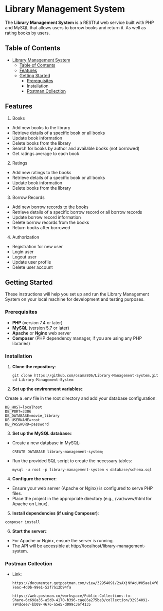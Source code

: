 # Library Management System

The **Library Management System** is a RESTful web service built with PHP and MySQL that allows users to borrow books and return it. As well as rating books by users.

## Table of Contents

- [Library Management System](#library-management-system)
  - [Table of Contents](#table-of-contents)
  - [Features](#features)
  - [Getting Started](#getting-started)
    - [Prerequisites](#prerequisites)
    - [Installation](#installation)
    - [Postman Collection](#postman-collection)

## Features

1. Books
  - Add new books to the library
  - Retrieve details of a specific book or all books
  - Update book information
  - Delete books from the library
  - Search for books by author and available books (not borrowed)
  - Get ratings average to each book

2. Ratings
  - Add new ratings to the books
  - Retrieve details of a specific book or all books
  - Update book information
  - Delete books from the library

3. Borrow Records
  - Add new borrow records to the books
  - Retrieve details of a specific borrow record or all borrow records
  - Update borrow record information
  - Delete borrow records from the books
  - Return books after borrowed

4. Authorization
  - Registration for new user
  - Login user
  - Logout user
  - Update user profile
  - Delete user account

## Getting Started

These instructions will help you set up and run the Library Management System on your local machine for development and testing purposes.

### Prerequisites

- **PHP** (version 7.4 or later)
- **MySQL** (version 5.7 or later)
- **Apache** or **Nginx** web server
- **Composer** (PHP dependency manager, if you are using any PHP libraries)


### Installation

1. **Clone the repository**:

   ```
   git clone https://github.com/osama806/Library-Management-System.git
   cd Library-Management-System
   ```

2. **Set up the environment variables:**:

  Create a .env file in the root directory and add your database configuration:
  ```
  DB_HOST=localhost
  DB_PORT=3306
  DB_DATABASE=movie_library
  DB_USERNAME=root
  DB_PASSWORD=password
  ```

3. **Set up the MySQL database:**:

  - Create a new database in MySQL:
    ```
    CREATE DATABASE library-management-system;
    ```
  - Run the provided SQL script to create the necessary tables:
    ```
    mysql -u root -p library-management-system < database/schema.sql
    ```

4. **Configure the server**:  
  - Ensure your web server (Apache or Nginx) is configured to serve PHP files.
  - Place the project in the appropriate directory (e.g., /var/www/html for Apache on Linux).

5. **Install dependencies (if using Composer)**:
  ```
  composer install
  ```

6. **Start the server:**:
  - For Apache or Nginx, ensure the server is running.
  - The API will be accessible at http://localhost/library-management-system.


### Postman Collection
- Link:
    ```
    https://documenter.getpostman.com/view/32954091/2sAXjNYAoU#05aa14f6-7eac-4d0b-99e1-52f7a12b94fa
    ```

    ```
    https://web.postman.co/workspace/Public-Collections-to-Share~6c698a35-a5d0-4170-b396-cae86a275be3/collection/32954091-794dcee7-bb09-4676-a5e5-d099c3ef4135
    ```
